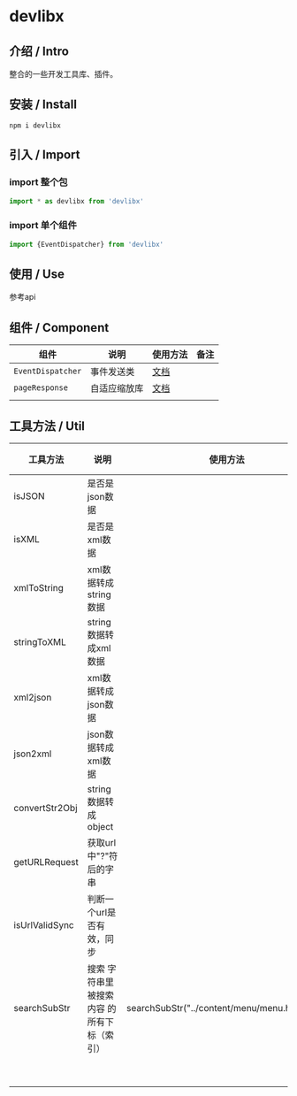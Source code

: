 
# devlibx
## 介绍 / Intro

整合的一些开发工具库、插件。

## 安装 / Install
```
npm i devlibx
```

## 引入 / Import

### import 整个包   

```javascript
import * as devlibx from 'devlibx'
```

### import 单个组件

```javascript
import {EventDispatcher} from 'devlibx'
```

## 使用 / Use 

参考api

## 组件 / Component

| 组件              | 说明         | 使用方法                                             | 备注 |
| ----------------- | ------------ | ---------------------------------------------------- | ---- |
| `EventDispatcher` | 事件发送类   | [文档](https://github.com/mrdoob/eventdispatcher.js) |      |
| `pageResponse`    | 自适应缩放库 | [文档](https://github.com/peunzhang/pageResponse)    |      |
|                   |              |                                                      |      |

## 工具方法 / Util

| 工具方法       | 说明                                        | 使用方法                                       | 备注 所属文件 无用 |
| -------------- | ------------------------------------------- | ---------------------------------------------- | :----------------- |
| isJSON         | 是否是json数据                              |                                                | ObjectType         |
| isXML          | 是否是xml数据                               |                                                |                    |
| xmlToString    | xml数据转成string数据                       |                                                |                    |
| stringToXML    | string数据转成xml数据                       |                                                |                    |
| xml2json       | xml数据转成json数据                         |                                                |                    |
| json2xml       | json数据转成xml数据                         |                                                |                    |
| convertStr2Obj | string数据转成object                        |                                                |                    |
| getURLRequest  | 获取url中"?"符后的字串                      |                                                | URL                |
| isUrlValidSync | 判断一个url是否有效，同步                   |                                                |                    |
| searchSubStr   | 搜索 字符串里 被搜索内容 的所有下标（索引） | searchSubStr("../content/menu/menu.html","/"); | String             |
|                |                                             |                                                |                    |
|                |                                             |                                                |                    |
|                |                                             |                                                |                    |
|                |                                             |                                                |                    |
|                |                                             |                                                |                    |
|                |                                             |                                                |                    |
|                |                                             |                                                |                    |
|                |                                             |                                                |                    |
|                |                                             |                                                |                    |